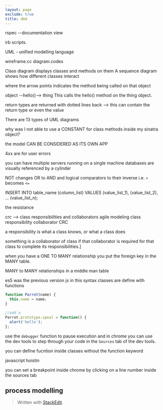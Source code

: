 ```yaml
---
layout: page
exclude: true
title: dmd
---
```


rspec --documentation view

irb scripts.

UML - unified modelling language

wireframe.cc
diagram.codes

Class diagram displays classes and methods on them
A sequence diagram shows how different classes interact

where the arrow points indicates the method being called on that object

object --hello()--> thing
This calls the hello() method on the thing object.

return types are returned with dotted lines back --> this can contain the return type or even the value

There are 13 types of UML diagrams


why was I not able to use a CONSTANT for class methods inside my sinatra object?

the model CAN BE CONSIDERED AS ITS OWN APP

4xx are for user errors

you can have multiple servers running on a single machine
databases are visually referenced by a cylinder


NOT changes OR to AND and logical comparators to their inverse i.e. `>` becomes `<=`

INSERT INTO table_name (column_list)
VALUES
    (value_list_1),
    (value_list_2),
    ...
    (value_list_n);

the resistance

crc --> class responsibilities and collaborators
agile modeling class responsibility collaborator CRC

a responsibility is what a class knows, or what a class does

something is a collaborator of class if that collaborator is required for that class to complete its responsibilities.]

when you have a ONE TO MANY relationship you put the foreign key in the MANY table.

MANY to MANY relationships in a middle man table

es5 was the previous version js
in this syntax classes are define with functions
```js
function Parrot(name) {
  this.name = name;
}

//add a 
Parrot.prototype.speal = function() {
  alert('hello');
};

```

use the `debugger` function to pause execution and in chrome you can use the dev tools to step through your code in the `Sources` tab of the dev tools.

you can define fucntion inside classes without the function keyword

javascript hoistin

you can set a breakpoint inside chrome by clicking on a line number inside the sources tab
## process modelling


> Written with [StackEdit](https://stackedit.io/).
<!--stackedit_data:
eyJoaXN0b3J5IjpbLTE3MTkxOTUyNzQsLTE4NTEyMjg4MiwxMz
Q0NTIyMTc4LDE2Njg2NzY4NDEsLTE5MjgwODI4LDE5NDEyODU4
NTMsLTYyNjczODE3MywtMTk4NzYyOTM0LC0xNjQ0ODQ3NjkwLC
02NDk2MjAwMzMsLTIwODUwNTE5NzEsLTIwMzU4Nzk0MDYsLTEx
MzI4NDYxMzcsMTgwMTU3NTc5OCwxOTE2NzkxNzI1LC0xMDk0Nz
IzOTUxLC0xMzMzNDg0MDE5XX0=
-->